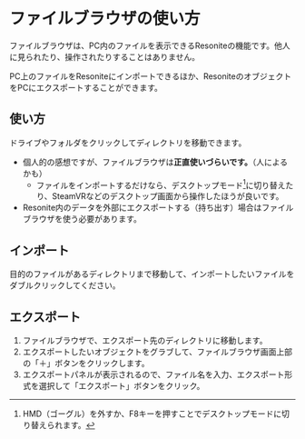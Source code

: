 # ファイルブラウザの使い方

ファイルブラウザは、PC内のファイルを表示できるResoniteの機能です。他人に見られたり、操作されたりすることはありません。

PC上のファイルをResoniteにインポートできるほか、ResoniteのオブジェクトをPCにエクスポートすることができます。

## 使い方
ドライブやフォルダをクリックしてディレクトリを移動できます。
- 個人的の感想ですが、ファイルブラウザは**正直使いづらいです。**（人によるかも）
  - ファイルをインポートするだけなら、デスクトップモード[^how-to-desktop]に切り替えたり、SteamVRなどのデスクトップ画面から操作したほうが良いです。
- Resonite内のデータを外部にエクスポートする（持ち出す）場合はファイルブラウザを使う必要があります。
[^how-to-desktop]: HMD（ゴーグル）を外すか、F8キーを押すことでデスクトップモードに切り替えられます。
## インポート
目的のファイルがあるディレクトリまで移動して、インポートしたいファイルをダブルクリックしてください。

## エクスポート
1. ファイルブラウザで、エクスポート先のディレクトリに移動します。
2. エクスポートしたいオブジェクトをグラブして、ファイルブラウザ画面上部の「＋」ボタンをクリックします。
3. エクスポートパネルが表示されるので、ファイル名を入力、エクスポート形式を選択して「エクスポート」ボタンをクリック。